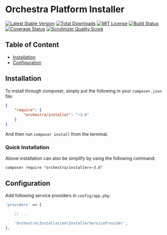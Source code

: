 Orchestra Platform Installer
==============

[![Latest Stable Version](https://img.shields.io/github/release/orchestral/installer.svg?style=flat)](https://packagist.org/packages/orchestra/installer)
[![Total Downloads](https://img.shields.io/packagist/dt/orchestra/installer.svg?style=flat)](https://packagist.org/packages/orchestra/installer)
[![MIT License](https://img.shields.io/packagist/l/orchestra/installer.svg?style=flat)](https://packagist.org/packages/orchestra/installer)
[![Build Status](https://img.shields.io/travis/orchestral/installer/3.0.svg?style=flat)](https://travis-ci.org/orchestral/installer)
[![Coverage Status](https://img.shields.io/coveralls/orchestral/installer/3.0.svg?style=flat)](https://coveralls.io/r/orchestral/installer?branch=3.0)
[![Scrutinizer Quality Score](https://img.shields.io/scrutinizer/g/orchestral/installer/3.0.svg?style=flat)](https://scrutinizer-ci.com/g/orchestral/installer/)

## Table of Content

* [Installation](#installation)
* [Configuration](#configuration)

## Installation

To install through composer, simply put the following in your `composer.json` file:

```json
{
    "require": {
        "orchestra/installer": "~3.0"
    }
}
```

And then run `composer install` from the terminal.

### Quick Installation

Above installation can also be simplify by using the following command:

    composer require "orchestra/installer=~3.0"

## Configuration

Add following service providers in `config/app.php`.

```php
'providers' => [

    // ...

    'Orchestra\Installation\InstallerServiceProvider',
],
```
